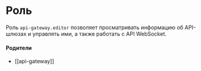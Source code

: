 # Роль

Роль `api-gateway.editor` позволяет просматривать информацию об API-шлюзах и управлять ими, а также работать с API WebSocket.


#### Родители

- [[api-gateway]]
